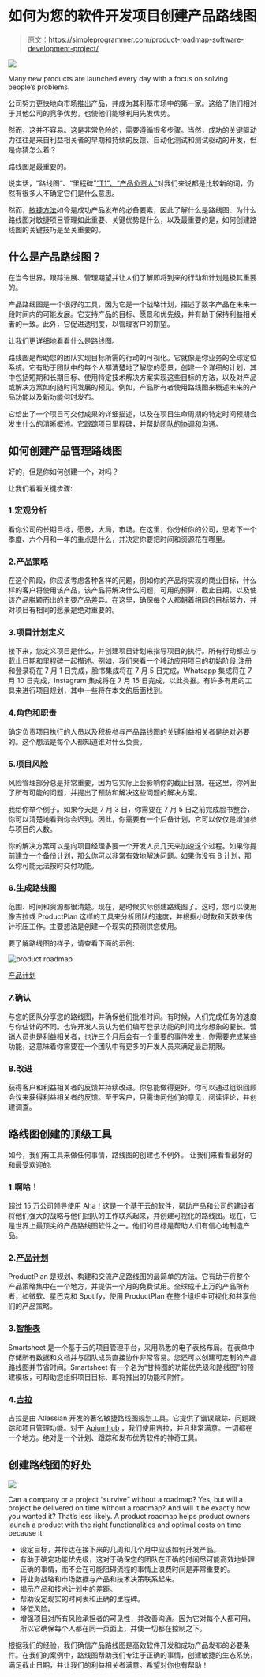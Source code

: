 # 如何为您的软件开发项目创建产品路线图

> 原文：<https://simpleprogrammer.com/product-roadmap-software-development-project/>

![](img/6caf043ac7c5ab307536de4c04273d11.png)

Many new products are launched every day with a focus on solving people’s problems.

公司努力更快地向市场推出产品，并成为其利基市场中的第一家。这给了他们相对于其他公司的竞争优势，也使他们能够利用先发优势。

然而，这并不容易。这是非常危险的，需要遵循很多步骤。当然，成功的关键驱动力往往是来自利益相关者的早期和持续的反馈、自动化测试和测试驱动的开发，但是你猜怎么着？

路线图是最重要的。

说实话，“路线图”、“里程碑”[“T1”、“产品负责人”](https://apiumhub.com/tech-blog-barcelona/software-project-milestone/)对我们来说都是比较新的词，仍然有很多人不确定它们是什么意思。

然而，[敏捷方法](https://simpleprogrammer.com/testing-metrics-agile-environment/)如今是成功产品发布的必备要素，因此了解什么是路线图、为什么路线图对敏捷项目管理如此重要、关键优势是什么，以及最重要的是，如何创建路线图的关键技巧是至关重要的。

## 什么是产品路线图？

在当今世界，跟踪进展、管理期望并让人们了解即将到来的行动和计划是极其重要的。

产品路线图是一个很好的工具，因为它是一个战略计划，描述了数字产品在未来一段时间内的可能发展。它支持产品的目标、愿景和优先级，并有助于保持利益相关者的一致。此外，它促进透明度，以管理客户的期望。

让我们更详细地看看什么是路线图。

路线图是帮助您的团队实现目标所需的行动的可视化。它就像是你业务的全球定位系统。它有助于团队中的每个人都清楚地了解您的愿景，创建一个详细的计划，其中包括短期和长期目标、使用特定技术解决方案实现这些目标的方法，以及对产品或解决方案如何随时间发展的预见。例如，产品所有者使用路线图来概述未来的产品功能以及新功能何时发布。

它给出了一个项目可交付成果的详细描述，以及在项目生命周期的特定时间预期会发生什么的清晰概述。它跟踪项目里程碑，并帮助[团队的协调和沟通](https://simpleprogrammer.com/developer-communication-skills/)。

## 如何创建产品管理路线图

好的，但是你如何创建一个，对吗？

让我们看看关键步骤:

### 1.宏观分析

看你公司的长期目标，愿景，大局，市场。在这里，你分析你的公司，思考下一个季度、六个月和一年的重点是什么，并决定你要把时间和资源花在哪里。

### 2.产品策略

在这个阶段，你应该考虑各种各样的问题，例如你的产品将实现的商业目标，什么样的客户将使用该产品，该产品将解决什么问题，可用的预算，截止日期，以及使该产品脱颖而出的主要产品差异。在这里，确保每个人都朝着相同的目标努力，并对项目有相同的愿景是绝对重要的。

### 3.项目计划定义

接下来，您定义项目是什么，并创建项目计划来指导项目的执行。所有行动都应与截止日期和里程碑一起描述。例如，我们来看一个移动应用项目的初始阶段:注册和登录将在 7 月 1 日完成，脸书集成将在 7 月 5 日完成，Whatsapp 集成将在 7 月 10 日完成，Instagram 集成将在 7 月 15 日完成，以此类推。有许多有用的工具来进行项目规划，其中一些将在本文的后面找到。

### 4.角色和职责

确定负责项目执行的人员以及积极参与产品路线图的关键利益相关者是绝对必要的。这个想法是每个人都知道谁对什么负责。

### 5.项目风险

风险管理部分总是非常重要，因为它实际上会影响你的截止日期。在这里，你列出了所有可能的问题，并提出了预防和解决这些问题的解决方案。

我给你举个例子。如果今天是 7 月 3 日，你需要在 7 月 5 日之前完成脸书整合，你可以清楚地看到你会迟到。因此，你需要有一个后备计划，它可以仅仅是增加参与项目的人数。

你的解决方案可以是向项目经理多要一个开发人员几天来加速这个过程。如果你提前建立一个备份计划，那么你可以非常有效地解决问题。如果你没有 B 计划，那么你可能无法按时交付功能。

### 6.生成路线图

范围、时间和资源都很清楚。现在，是时候实际创建路线图了。这时，您可以使用像吉拉或 ProductPlan 这样的工具来分析团队的速度，并根据小时数和天数来估计积压工作。主要想法是创建一个现实的预测供您使用。

要了解路线图的样子，请查看下面的示例:

![product roadmap](img/4fdc5e4b17d1d25f0ce78155b31008bd.png)

[产品计划](https://www.productplan.com/)

### 7.确认

与您的团队分享您的路线图，并确保他们批准时间。有时候，人们完成任务的速度与你估计的不同。也许开发人员认为他们编写登录功能的时间比你想象的要长。营销人员也是利益相关者，也许三个月后会有一个重要的事件发生，你需要完成某些功能，这意味着你需要在一个团队中有更多的开发人员来满足最后期限。

### 8.改进

获得客户和利益相关者的反馈并持续改进。你总能做得更好。你可以通过组织回顾会议来获得利益相关者的反馈。至于客户，只需询问他们的意见，阅读评论，并创建调查。

## 路线图创建的顶级工具

如今，我们有工具来做任何事情，路线图的创建也不例外。
让我们来看看最好的和最受欢迎的:

### 1.啊哈！

超过 15 万公司领导使用 Aha！这是一个基于云的软件，帮助产品和公司的建设者将他们强大的战略与他们团队的工作联系起来，并创建可视化的路线图。现在，它是世界上最顶尖的产品路线图软件之一。他们的目标是帮助人们有信心地制造产品。

### 2.[产品计划](https://www.productplan.com/)

ProductPlan 是规划、构建和交流产品路线图的最简单的方法。它有助于将整个产品策略集中在一个地方，并提供一个月的免费试用。全球成千上万的产品所有者，如微软、星巴克和 Spotify，使用 ProductPlan 在整个组织中可视化和共享他们的产品策略。

### 3.[智能表](https://www.smartsheet.com/s/smartsheet-home?s=55&c=21&m=5500&a=223646311567&k=smartsheet&mtp=e&adp=1t1&net=g&dev=c&devm=&plc=&gclid=EAIaIQobChMIy8zW9rio2wIVXWQZCh28VAgTEAAYASAAEgINLPD_BwE)

Smartsheet 是一个基于云的项目管理平台，采用熟悉的电子表格布局。在表单中存储所有数据和文档并与团队成员直接协作非常容易。您还可以创建可定制的产品路线图并节省时间。Smartsheet 有一个名为“甘特图的功能优先级和路线图”的预建模板，可帮助您组织项目目标、即将推出的功能和附件。

### 4.[吉拉](https://www.atlassian.com/software/jira/portfolio/agile-roadmap-planning)

吉拉是由 Atlassian 开发的著名敏捷路线图规划工具。它提供了错误跟踪、问题跟踪和项目管理功能。对于 [Apiumhub](https://apiumhub.com/) ，我们使用吉拉，并且非常满意。一切都在一个地方。绝对是一个计划、跟踪和发布优秀软件的神奇工具。

## 创建路线图的好处

![](img/0d2e240423b4593f71bbe6acb26f3bf1.png)

Can a company or a project “survive” without a roadmap? Yes, but will a project be delivered on time without a roadmap? And will it be exactly how you wanted it? That’s less likely. A product roadmap helps product owners launch a product with the right functionalities and optimal costs on time because it:

*   设定目标，并传达在接下来的几周和几个月中应该如何开发产品。
*   有助于确定功能优先级，这对于确保您的团队在正确的时间尽可能高效地处理正确的事情，而不会在可能阻碍流程的事情上浪费时间是非常重要的。
*   将业务战略和市场数据与产品和技术决策联系起来。
*   揭示产品和技术计划中的差距。
*   帮助设定现实的时间表和正确的里程碑。
*   降低风险。
*   增强项目对所有风险承担者的可见性，并改善沟通。因为它对每个人都可用，所以它确保每个人都在同一页面上，并使一切都在控制之下。

根据我们的经验，我们确信产品路线图是高效软件开发和成功产品发布的必要条件。在我们的案例中，路线图帮助我们专注于正确的事情，创建敏捷的生态系统，满足截止日期，并让我们的利益相关者满意。希望对你也有帮助！